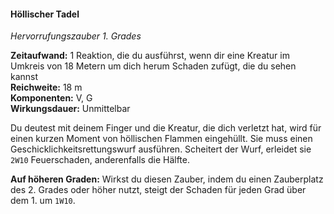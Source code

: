 #### Höllischer Tadel
<!-- markdownlint-disable link-image-reference-definitions -->
<!-- spell-checker:words added amount avoids casting concentration damage different duration emphasis ends english false formula hour halves hours kommagetrennt mechanics minutes reaction ritual same saving school somatic special spell throw true wording wotc -->
<!-- spell-checker:words hellish rebuke -->
[_metadata_:spell_name]:- "Höllischer Tadel"
[_metadata_:spell_name_english]:- "Hellish Rebuke"
[_metadata_:spell_school]:- "Hervorrufungszauber"
[_metadata_:spell_level]:- "1"
[_metadata_:casting_time_amount]:- "1"
[_metadata_:casting_time_unit]:- "Reaktion"
[_metadata_:casting_time_reaction_trigger]:- "eine Kreatur im Umkreis von 18 Metern um dich herum, die du sehen kannst, fügt dir Schaden zu"
[_metadata_:ritual]:- "false"
[_metadata_:range]:- "18 m"
[_metadata_:target]:- "eine Kreatur, die dir Schaden zugefügt hat"
[_metadata_:saving_throw]:- "Geschicklichkeit"
[_metadata_:saving_throw_success]:- "halves_damage"
[_metadata_:damage_formula]:- "2W10"
[_metadata_:damage_type]:- "Feuer"
[_metadata_:components_verbal]:- "true"
[_metadata_:components_somatic]:- "true"
[_metadata_:components_material]:- "false"
[_metadata_:concentration]:- "false"
[_metadata_:duration]:- "Unmittelbar"
[_metadata_:compared_to_wotc_srd_5.1]:- "mechanics_same_wording_same"
<!-- "mechanics_same_wording_different", "mechanics_different_wording_different" oder "added" -->
[_metadata_:compared_to_a5e_srd]:- "???"
<!-- markdownlint-disable-next-line no-emphasis-as-heading -->
_Hervorrufungszauber 1. Grades_

**Zeitaufwand:** 1 Reaktion, die du ausführst, wenn dir eine Kreatur im Umkreis von 18 Metern um dich herum Schaden zufügt, die du sehen kannst \
**Reichweite:** 18 m \
**Komponenten:** V, G \
**Wirkungsdauer:** Unmittelbar

Du deutest mit deinem Finger und die Kreatur, die dich verletzt hat, wird für einen kurzen Moment von höllischen Flammen eingehüllt.
Sie muss einen Geschicklichkeitsrettungswurf ausführen.
Scheitert der Wurf, erleidet sie `2W10` Feuerschaden, anderenfalls die Hälfte.

**Auf höheren Graden:** Wirkst du diesen Zauber, indem du einen Zauberplatz des 2. Grades oder höher nutzt, steigt der Schaden für jeden Grad über dem 1. um `1W10`.
